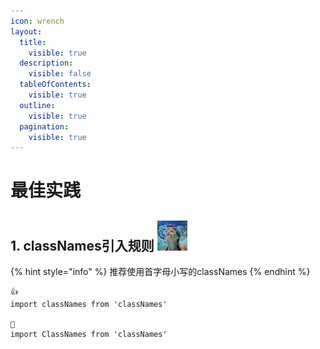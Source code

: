 ```yaml
---
icon: wrench
layout:
  title:
    visible: true
  description:
    visible: false
  tableOfContents:
    visible: true
  outline:
    visible: true
  pagination:
    visible: true
---
```


# 最佳实践

## 1. classNames引入规则  <img src=".gitbook/assets/ekko.png" alt="ekko" data-size="line">

{% hint style="info" %}
推荐使用首字母小写的classNames
{% endhint %}

```
👍
import classNames from 'classNames'

🤔
import ClassNames from 'classNames'
```

